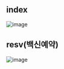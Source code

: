 <h2>index</h2>

![image](https://user-images.githubusercontent.com/97486359/201593090-85fb3435-9455-4d19-80d2-7ff7890b4b6f.png)

<h2>resv(백신예약)</h2>

![image](https://user-images.githubusercontent.com/97486359/201593208-ba75f39f-7991-4844-825a-c9b4c1004e18.png)

